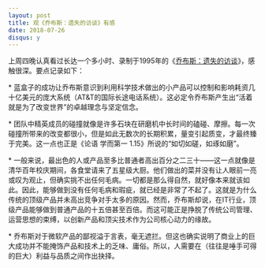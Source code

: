 ```yaml
---
layout: post
title: 观《乔布斯：遗失的访谈》有感
date: 2018-07-26
disqus: y
---
```


上周四晚认真看过长达一个多小时、录制于1995年的《[乔布斯：遗失的访谈](https://c.open.163.com/mob/video.htm?plid=M8TBJIK7D&mid=M8TBLIINR)》，感触很深。要点记录如下：

\* 蓝盒子的成功让乔布斯意识到利用科学技术做出的小产品可以控制和影响耗资几十亿美元的庞大系统（AT&T的国际长途电话系统）。这必定令乔布斯产生出“活着就是为了改变世界”的卓越理念与坚定信念。

\* 团队中精英成员的碰撞就像是许多石块在研磨机中长时间的磕碰、摩擦。每一次碰撞所带来的改变都很小，但是如此无数次的长期积累，量变引起质变，才最终臻于完美。这一点也正是《论语 学而第一 1.15》所说的“如切如磋，如琢如磨”。

\* 一般来说，最出色的人或产品至多比普通者高出百分之二三十——这一点就像是清华百年校庆期间，各食堂请来了五星级大厨。他们做出的菜并没有让人眼前一亮或叹为观止，但确实挑不出任何毛病。一切都是那么得自然，就好像本来就该如此。因此，能够做到没有任何毛病和瑕疵，就已经是非常了不起了。这就是为什么传统的顶级产品并未高出竞争对手太多的原因。然而，乔布斯却说，在IT行业，顶级产品能够做到普通产品的十五倍甚至百倍。而这可能正是挣脱了传统公司管理、运营思想的束缚，以创新产品和顶尖技术作为公司核心动力的缘故。

\* 乔布斯对于微软产品的鄙视溢于言表，毫无遮拦。但这也确实说明了商业上的巨大成功并不能掩饰产品和技术上的乏味、庸俗。所以，人需要在（往往是唾手可得的巨大）利益与品质之间作出抉择。
